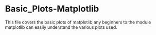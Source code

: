 # Basic_Plots-Matplotlib
This file covers the basic plots of matplotlib,any beginners to the module matplotlib can easily understand the various plots used.

